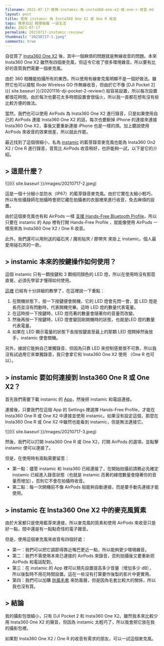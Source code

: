 ```yaml
---
filename: 2021-07-17-使用-instamic-為-insta360-one-x2-或-one-r-收音.md
layout: post
title: 使用 instamic 為 Insta360 One X2 或 One R 收音
tags: 敗家日記 輕便裝備 一袋生活
date: 2021-07-17
permalink: 20210717-instamic-review/
thumbnail: "20210717-1.jpeg"
comments: true
---
```


自從買了 [Insta360 One X2](https://www.insta360.com/product/insta360-onex2) 後，其中一個麻煩的問題就是無線收音的問題。本來 Insta360 One X2 雖然有四個麥克風，但這令它收了很多環境雜音。所以要有比好的音質我們需要一個麥克風。

由於 360 相機能拍攝所有的東西，所以使用有線麥克風明顯不是一個好做法。雖然它也可以接駁 Rode Wireless GO 作無線收音，但由於它不像 [DJI Pocket 2]({{ site.baseurl }}/20201116-dji-pocket-2-review/) 般容易設置，所以每次設置都很花時間。由於每次也要花太多時間設置會很惱火，所以我一直都在想有沒有些比較方便的做法。

當然，我們也可以使用 AirPods 為 Insta360 One X2 進行錄音，只是如果使用自己的 AirPods 連接 Insta360 One X2 的話，每次也要斷掉 iPhone 的連接來連接 Insta360 One X2，事後又要重新連接 iPhone 也是一樣的煩。加上聽說使用 AirPods 來收音的效果很差，所以就此作罷。

最近找到了這個很細小，名為 [instamic](https://instamic.io) 的藍芽錄音麥克風也能為 Insta360 On2 X2 / One R 進行錄音，音質比 AirPods 收音稍好，也許能夠一試，以下是它的介紹。

## > 這是什麼？

![]({{ site.baseurl }}/images/20210717-2.jpeg)

這是一個十分細小並防水（IP67）的藍芽錄音麥克風。由於它實在太細小輕巧，所以有些攝錄師在拍攝時會把它藏在拍攝者的衣服裡來進行收音，免去麻煩的設置。

由於這個麥克風也有和 AirPods 一樣 [支援 Hands-Free Bluetooth Profile](https://support.instamic.io/support/solutions/articles/26000000171-technical-questions)，所以只要在 instamic 的 App 裡有打開 Hands-Free Profile ，就能像使用 AirPods 一樣用來為 Insta360 One X2 / One R 收音。

 此外，我們還可以用附送的磁石夾 / 魔術貼夾 / 膠帶夾 來掛上 instamic。個人最愛用碰石夾的一款。

## > instamic 本來的按鍵操作如何使用？

這個 instamic 只有一顆按鍵和 3 顆相同顏色的 LED 燈，所以在使用時沒有那麼直覺，必須先學習才懂得如何使用。

[這裡](https://instamic.io/pages/instamic-support-product) 已經有十分詳細的教學了，在這裡說一下重點：

1. 在關機狀態下，按一下按鍵便會開機，它的 LED 燈會先閃一會，當 LED 燈是長亮並沒有閃動時，代表開機完畢。這時 LED 燈的數量代表電量。
2. 在這時按一下按鍵時，LED 燈亮著的數量會隨著你的音量而改變。
3. 然後再按一下按鍵時，LED 燈會變回剛開機時的狀態，也就是LED 燈的數量代表電量。
4. 如果在 LED 顯示電量的狀態下長按按鍵直至最上的那顆 LED 燈闗掉然後放手，instamic 便會關機。

另外，據說它能夠自己單獨錄音，但因為只靠 LED 來控制感覺很不可靠，所以我沒有試過用它來單獨錄音，我只會拿它和 Insta360 One X2 使用 （One R 也可以）。

## > instamic 要如何連接到 Insta360 One R 或 One X2？

首先我們需要下載 instamic 的 [App](https://instamic.io/pages/instamic-support-mobile-app)，然後把 instamic 和電話連接。

連接後，只要我們在這個 App 的 Settings 裡選擇 Hands-Free Profile，才能在 Insta360 One R 或 One X2 中連接並使用 instamic。如果沒有設定這個，那麼在 Insta360 One R 或 One X2 中雖然也能看到 instamic，但是無法連接它。

![]({{ site.baseurl }}/images/20210717-3.jpeg)

然後，我們可以打開 Insta360 One R 或 One X2，打開 AirPods 的選項，並點擊 instamic 便可以連接了。

但是，在使用時有兩點需要留意：

* 第一點：儘管 instamic 和 Insta360 已經連接了，在開始拍攝前請務必先確定 instamic 已經進入錄音狀態（也就是 instamic 亮著的綠燈數量會隨著你的音量而增加），否則它不會在拍攝時收音。
* 第二點：每一次開機前不像 AirPods 般能夠自動連接，而是要手動先連接才能使用。

## > instamic 在 Insta360 One X2 中的麥克風質素

由於大家都只是使用藍芽來連接，所以麥克風的質素和使用 AirPods 來收音只是好一點，間中還是有一點點奇怪的電子雜音。

但是，使用這個麥克風來收音有四個好處：

* 第一：我們可以把它調節得靠近嘴巴更近一點，所以能夠更少環境雜音。
* 第二：我們不需使用本來已連接的 AirPods 來錄音，否則拍攝後又要重新把 AirPods 和電話配對。
* 第三：在 instamic 的 App 裡可以預先設置提高多少音量（增加多少 dB）， 所以後製時不用花時間設置。這在一些沒有打算要作後製的影片中更實用。
* 第四：我們可以加購 [防風毛套](https://instamic.io/collections/all-products/products/windshields) 來防風聲，但是因為毛套比較大的關係，所以我也沒有買。

## > 結論

我的攝影包很細小，只有 DJI Pocket 2 和 Insta360 One X2。雖然我本來比較少用 Insta360 One X2 的聲音，但因為 instamic 太輕巧了，所以我會把它放在我的攝影包裡。

如果對 Insta360 One X2 / One R 的收音有需求的朋友，可以一試這個麥克風。
